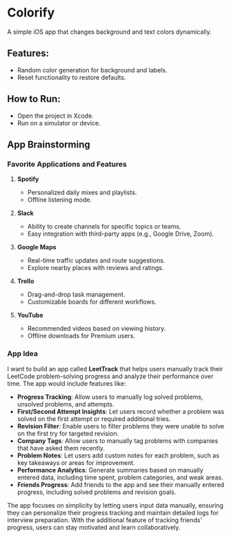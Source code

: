 # Colorify

A simple iOS app that changes background and text colors dynamically.

## Features:
- Random color generation for background and labels.
- Reset functionality to restore defaults.

## How to Run:
- Open the project in Xcode.
- Run on a simulator or device.

## App Brainstorming

### Favorite Applications and Features
1. **Spotify**
   - Personalized daily mixes and playlists.
   - Offline listening mode.

2. **Slack**
   - Ability to create channels for specific topics or teams.
   - Easy integration with third-party apps (e.g., Google Drive, Zoom).

3. **Google Maps**
   - Real-time traffic updates and route suggestions.
   - Explore nearby places with reviews and ratings.

4. **Trello**
   - Drag-and-drop task management.
   - Customizable boards for different workflows.

5. **YouTube**
   - Recommended videos based on viewing history.
   - Offline downloads for Premium users.
  

### App Idea
I want to build an app called **LeetTrack** that helps users manually track their LeetCode problem-solving progress and analyze their performance over time. The app would include features like:
- **Progress Tracking**: Allow users to manually log solved problems, unsolved problems, and attempts.
- **First/Second Attempt Insights**: Let users record whether a problem was solved on the first attempt or required additional tries.
- **Revision Filter**: Enable users to filter problems they were unable to solve on the first try for targeted revision.
- **Company Tags**: Allow users to manually tag problems with companies that have asked them recently.
- **Problem Notes**: Let users add custom notes for each problem, such as key takeaways or areas for improvement.
- **Performance Analytics**: Generate summaries based on manually entered data, including time spent, problem categories, and weak areas.
- **Friends Progress**: Add friends to the app and see their manually entered progress, including solved problems and revision goals.

The app focuses on simplicity by letting users input data manually, ensuring they can personalize their progress tracking and maintain detailed logs for interview preparation. With the additional feature of tracking friends' progress, users can stay motivated and learn collaboratively.
